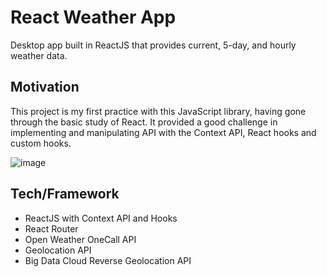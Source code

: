 # React Weather App
Desktop app built in ReactJS that provides current, 5-day, and hourly weather data.

## Motivation
This project is my first practice with this JavaScript library, having gone through the basic study of React. It provided a good challenge in implementing and manipulating API with the Context API, React hooks and custom hooks.

![image](https://user-images.githubusercontent.com/65234762/107892931-354a3d00-6ef6-11eb-92a4-a6bbf094864c.png)

## Tech/Framework
- ReactJS with Context API and Hooks
- React Router
- Open Weather OneCall API
- Geolocation API
- Big Data Cloud Reverse Geolocation API